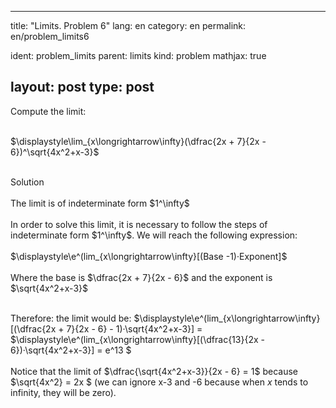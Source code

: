 ---
 title: "Limits. Problem 6"
 lang: en
 category: en
 permalink: en/problem_limits6
 
 ident: problem_limits
 parent: limits
 kind: problem
 mathjax: true
 
 layout: post
 type: post
 ---
 
 <div>
  Compute the limit: <br><br>
 
 $\displaystyle\lim_{x\longrightarrow\infty}(\dfrac{2x + 7}{2x - 6})^\sqrt{4x^2+x-3}$<br><br>
 
 <div class="bcblue boxdissap">
 	Solution
 </div><br>
 
 <div class="dissap">
  The limit is of indeterminate form $1^\infty$<br><br>
  In order to solve this limit, it is necessary to follow the steps of indeterminate form $1^\infty$. We will reach the following expression: <br><br>
  $\displaystyle\e^(lim_{x\longrightarrow\infty}[(Base -1)·Exponent]$<br><br>
  Where the base is $\dfrac{2x + 7}{2x - 6}$ and the exponent is $\sqrt{4x^2+x-3}$<br><br>
  
  Therefore: the limit would be: $\displaystyle\e^(lim_{x\longrightarrow\infty}[(\dfrac{2x + 7}{2x - 6} - 1)·\sqrt{4x^2+x-3}] = $\displaystyle\e^(lim_{x\longrightarrow\infty}[(\dfrac{13}{2x - 6})·\sqrt{4x^2+x-3}] = e^13 $<br><br>
  Notice that the limit of $\dfrac{\sqrt{4x^2+x-3}}{2x - 6}  = 1$ because $\sqrt{4x^2}  = 2x $ (we can ignore x-3 and -6 because when $x$ tends to infinity, they will be zero).
 </div>
